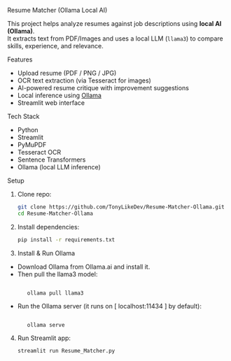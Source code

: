Resume Matcher (Ollama Local AI)

This project helps analyze resumes against job descriptions using **local AI (Ollama)**.  
It extracts text from PDF/Images and uses a local LLM (`llama3`) to compare skills, experience, and relevance.  

Features
- Upload resume (PDF / PNG / JPG)
- OCR text extraction (via Tesseract for images)
- AI-powered resume critique with improvement suggestions
- Local inference using [Ollama](https://ollama.ai)
- Streamlit web interface

Tech Stack
- Python
- Streamlit
- PyMuPDF
- Tesseract OCR
- Sentence Transformers
- Ollama (local LLM inference)

Setup
1. Clone repo:
   ```bash
   git clone https://github.com/TonyLikeDev/Resume-Matcher-Ollama.git
   cd Resume-Matcher-Ollama
2. Install dependencies:
    ```bash
    pip install -r requirements.txt
3. Install & Run Ollama

  - Download Ollama from Ollama.ai and install it.
  - Then pull the llama3 model:
    ```bash:
    
       ollama pull llama3

  - Run the Ollama server (it runs on [ localhost:11434 ]  by default):
    ```bash:
    
       ollama serve

4. Run Streamlit app:
    ```
    streamlit run Resume_Matcher.py
